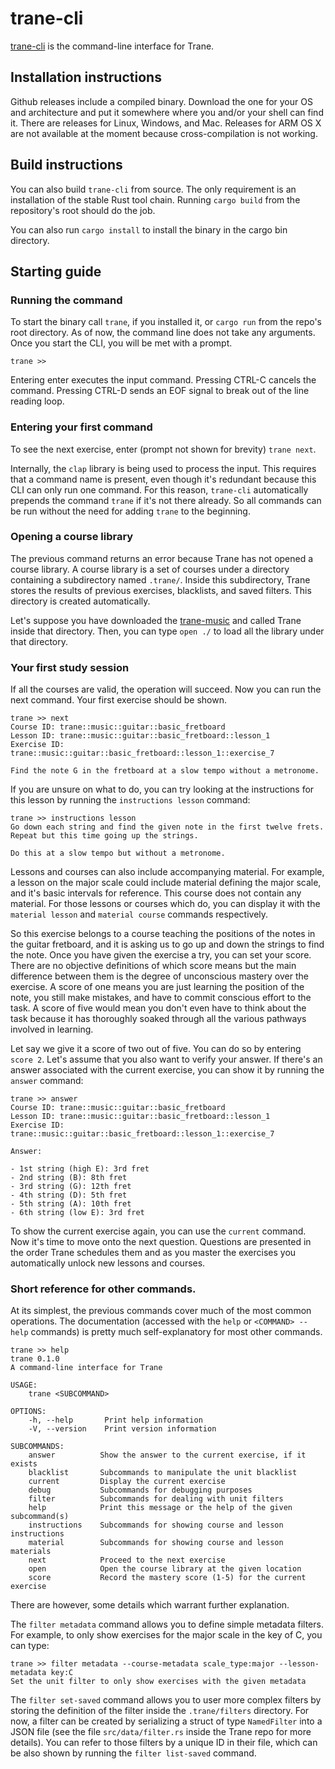 # trane-cli

[trane-cli](https://github.com/trane-project/trane-cli) is the command-line interface for Trane.

## Installation instructions

Github releases include a compiled binary. Download the one for your OS and architecture and put it
somewhere where you and/or your shell can find it. There are releases for Linux, Windows, and Mac.
Releases for ARM OS X are not available at the moment because cross-compilation is not working.

## Build instructions

You can also build `trane-cli` from source. The only requirement is an installation of the stable
Rust tool chain. Running `cargo build` from the repository's root should do the job.

You can also run `cargo install` to install the binary in the cargo bin directory.

## Starting guide

### Running the command

To start the binary call `trane`, if you installed it, or `cargo run` from the repo's root
directory. As of now, the command line does not take any arguments. Once you start the CLI, you will
be met with a prompt.

```
trane >>
```

Entering enter executes the input command. Pressing CTRL-C cancels the command. Pressing CTRL-D
sends an EOF signal to break out of the line reading loop.

### Entering your first command

To see the next exercise, enter (prompt not shown for brevity) `trane next`.

Internally, the `clap` library is being used to process the input. This requires that a command name
is present, even though it's redundant because this CLI can only run one command. For this reason,
`trane-cli` automatically prepends the command `trane` if it's not there already. So all commands
can be run without the need for adding `trane` to the beginning.

### Opening a course library

The previous command returns an error because Trane has not opened a course library. A course
library is a set of courses under a directory containing a subdirectory named `.trane/`. Inside this
subdirectory, Trane stores the results of previous exercises, blacklists, and saved filters. This
directory is created automatically.

Let's suppose you have downloaded the [trane-music](https://github.com/trane-project/trane-music)
and called Trane inside that directory. Then, you can type `open ./` to load all the library under
that directory.

### Your first study session

If all the courses are valid, the operation will succeed. Now you can run the next command. Your
first exercise should be shown.

```
trane >> next
Course ID: trane::music::guitar::basic_fretboard
Lesson ID: trane::music::guitar::basic_fretboard::lesson_1
Exercise ID: trane::music::guitar::basic_fretboard::lesson_1::exercise_7

Find the note G in the fretboard at a slow tempo without a metronome.
```

If you are unsure on what to do, you can try looking at the instructions for this lesson by
running the `instructions lesson` command:

```
trane >> instructions lesson
Go down each string and find the given note in the first twelve frets.
Repeat but this time going up the strings.

Do this at a slow tempo but without a metronome.
```

Lessons and courses can also include accompanying material. For example, a lesson on the major scale
could include material defining the major scale, and it's basic intervals for reference. This course
does not contain any material. For those lessons or courses which do, you can display it with the
`material lesson` and `material course` commands respectively.

So this exercise belongs to a course teaching the positions of the notes in the guitar fretboard,
and it is asking us to go up and down the strings to find the note. Once you have given the exercise
a try, you can set your score. There are no objective definitions of which score means but the main
difference between them is the degree of unconscious mastery over the exercise. A score of one means
you are just learning the position of the note, you still make mistakes, and have to commit
conscious effort to the task. A score of five would mean you don't even have to think about the task
because it has thoroughly soaked through all the various pathways involved in learning.

Let say we give it a score of two out of five. You can do so by entering `score 2`. Let's assume
that you also want to verify your answer. If there's an answer associated with the current exercise,
you can show it by running the `answer` command:

```
trane >> answer
Course ID: trane::music::guitar::basic_fretboard
Lesson ID: trane::music::guitar::basic_fretboard::lesson_1
Exercise ID: trane::music::guitar::basic_fretboard::lesson_1::exercise_7

Answer:

- 1st string (high E): 3rd fret
- 2nd string (B): 8th fret
- 3rd string (G): 12th fret
- 4th string (D): 5th fret
- 5th string (A): 10th fret
- 6th string (low E): 3rd fret
```

To show the current exercise again, you can use the `current` command. Now it's time to move onto
the next question. Questions are presented in the order Trane schedules them and as you master the
exercises you automatically unlock new lessons and courses.

### Short reference for other commands.

At its simplest, the previous commands cover much of the most common operations. The documentation
(accessed with the `help` or `<COMMAND> --help` commands) is pretty much self-explanatory for most
other commands.

```
trane >> help
trane 0.1.0
A command-line interface for Trane

USAGE:
    trane <SUBCOMMAND>

OPTIONS:
    -h, --help       Print help information
    -V, --version    Print version information

SUBCOMMANDS:
    answer          Show the answer to the current exercise, if it exists
    blacklist       Subcommands to manipulate the unit blacklist
    current         Display the current exercise
    debug           Subcommands for debugging purposes
    filter          Subcommands for dealing with unit filters
    help            Print this message or the help of the given subcommand(s)
    instructions    Subcommands for showing course and lesson instructions
    material        Subcommands for showing course and lesson materials
    next            Proceed to the next exercise
    open            Open the course library at the given location
    score           Record the mastery score (1-5) for the current exercise
```

There are however, some details which warrant further explanation.

The `filter metadata` command allows you to define simple metadata filters. For example, to only
show exercises for the major scale in the key of C, you can type:

```
trane >> filter metadata --course-metadata scale_type:major --lesson-metadata key:C
Set the unit filter to only show exercises with the given metadata
```

The `filter set-saved` command allows you to user more complex filters by storing the definition of
the filter inside the `.trane/filters` directory. For now, a filter can be created by serializing a
struct of type `NamedFilter` into a JSON file (see the file `src/data/filter.rs` inside the Trane
repo for more details). You can refer to those filters by a unique ID in their file, which can be
also shown by running the `filter list-saved` command.

